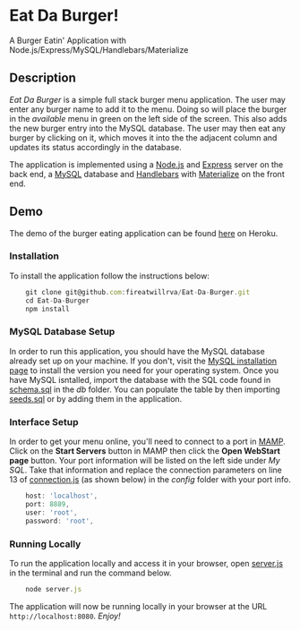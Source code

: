 # Eat Da Burger!
A Burger Eatin' Application with Node.js/Express/MySQL/Handlebars/Materialize

## Description

*Eat Da Burger* is a simple full stack burger menu application. The user may enter any burger name to add it to the menu. Doing so will place the burger in the *available* menu in green on the left side of the screen. This also adds the new burger entry into the MySQL database. The user may then eat any burger by clicking on it, which moves it into the the adjacent column and updates its status accordingly in the database.

The application is implemented using a [Node.js](https://nodejs.org/en/) and [Express](https://expressjs.com/) server on the back end, a [MySQL](https://www.mysql.com/) database and [Handlebars](https://www.npmjs.com/package/handlebars) with [Materialize](https://materializecss.com/) on the front end.

## Demo

The demo of the burger eating application can be found [here](https://afternoon-mesa-92069.herokuapp.com/) on Heroku.

### Installation

To install the application follow the instructions below:

``` Javascript
	git clone git@github.com:fireatwillrva/Eat-Da-Burger.git
	cd Eat-Da-Burger
	npm install
```

### MySQL Database Setup

In order to run this application, you should have the MySQL database already set up on your machine. If you don't, visit the [MySQL installation page](https://dev.mysql.com/doc/refman/5.6/en/installing.html) to install the version you need for your operating system. Once you have MySQL isntalled, import the database with the SQL code found in [schema.sql](./db/schema.sql) in the *db* folder. You can populate the table by then importing [seeds.sql](./db/seeds.sql) or by adding them in the application.

### Interface Setup

In order to get your menu online, you'll need to connect to a port in [MAMP](https://www.mamp.info/en/). Click on the **Start Servers** button in MAMP then click the **Open WebStart page** button. Your port information will be listed on the left side under *My SQL*. Take that information and replace the connection parameters on line 13 of [connection.js](./config/connection.js) (as shown below) in the *config* folder with your port info.

``` Javascript
	host: 'localhost',
	port: 8889,
	user: 'root',
	password: 'root',
```
	
### Running Locally

To run the application locally and access it in your browser, open [server.js](./server.js) in the terminal and run the command below.

``` Javascript
	node server.js
```
	
The application will now be running locally in your browser at the URL `http://localhost:8080`. *Enjoy!*
